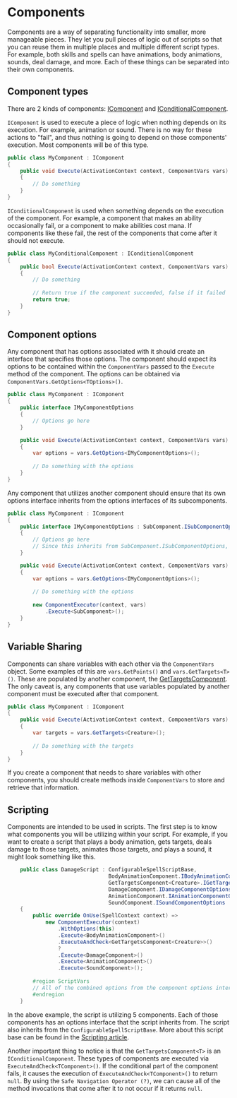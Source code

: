 # Components

Components are a way of separating functionality into smaller, more manageable pieces. They let you pull pieces of
logic out of scripts so that you can reuse them in multiple places and multiple different script types. For example,
both skills and spells can have animations, body animations, sounds, deal damage, and more. Each of these things can be
separated into their own components.

## Component types

There are 2 kinds of components: [IComponent](<xref:Chaos.Scripting.Components.Abstractions.IComponent>)
and [IConditionalComponent](<xref:Chaos.Scripting.Components.Abstractions.IConditionalComponent>).

`IComponent` is used to execute a piece of logic when nothing depends on its execution. For example, animation or
sound. There is no way for these actions to "fail", and thus nothing is going to depend on those components' execution.
Most components will be of this type.

```csharp
public class MyComponent : IComponent
{
    public void Execute(ActivationContext context, ComponentVars vars)
    {
        // Do something
    }
}
```

`IConditionalComponent` is used when something depends on the execution of the component. For example, a component that
makes an ability occasionally fail, or a component to make abilities cost mana. If components like these fail, the rest
of the components that come after it should not execute.

```csharp
public class MyConditionalComponent : IConditionalComponent
{
    public bool Execute(ActivationContext context, ComponentVars vars)
    {
        // Do something
        
        // Return true if the component succeeded, false if it failed
        return true;
    }
}
```

## Component options

Any component that has options associated with it should create an interface that specifies those options. The component
should expect its options to be contained within the `ComponentVars` passed to the `Execute` method of the component.
The options can be obtained via `ComponentVars.GetOptions<TOptions>()`.

```csharp
public class MyComponent : IComponent
{
    public interface IMyComponentOptions
    {
        // Options go here
    }

    public void Execute(ActivationContext context, ComponentVars vars)
    {
        var options = vars.GetOptions<IMyComponentOptions>();
        
        // Do something with the options
    }
}
```

Any component that utilizes another component should ensure that its own options interface inherits from the options
interfaces of its subcomponents.

```csharp
public class MyComponent : IComponent
{
    public interface IMyComponentOptions : SubComponent.ISubComponentOptions
    {
        // Options go here
        // Since this inherits from SubComponent.ISubComponentOptions, it will also contain the options for SubComponent
    }

    public void Execute(ActivationContext context, ComponentVars vars)
    {
        var options = vars.GetOptions<IMyComponentOptions>();
        
        // Do something with the options
        
        new ComponentExecutor(context, vars)
            .Execute<SubComponent>();
    }
}
```

## Variable Sharing

Components can share variables with each other via the `ComponentVars` object. Some examples of this
are `vars.GetPoints()` and `vars.GetTargets<T>()`. These are populated by another component,
the [GetTargetsComponent](<xref:Chaos.Scripting.Components.AbilityComponents.GetTargetsAbilityComponent`1>). The only
caveat is, any components that use variables populated by another component must be executed after that component.

```csharp
public class MyComponent : IComponent
{
    public void Execute(ActivationContext context, ComponentVars vars)
    {
        var targets = vars.GetTargets<Creature>();
        
        // Do something with the targets
    }
}
```

If you create a component that needs to share variables with other components, you should create methods
inside `ComponentVars` to store and retrieve that information.

## Scripting

Components are intended to be used in scripts. The first step is to know what components you will be utilizing within
your script. For example, if you want to create a script that plays a body animation, gets targets, deals damage to
those targets, animates those targets, and plays a sound, it might look something like this.

```csharp
    public class DamageScript : ConfigurableSpellScriptBase,
                                BodyAnimationComponent.IBodyAnimationComponentOptions,
                                GetTargetsComponent<Creature>.IGetTargetsComponentOptions,
                                DamageComponent.IDamageComponentOptions,
                                AnimationComponent.IAnimationComponentOptions,
                                SoundComponent.ISoundComponentOptions
    {
        public override OnUse(SpellContext context) =>
            new ComponentExecutor(context)
                .WithOptions(this)
                .Execute<BodyAnimationComponent>()
                .ExecuteAndCheck<GetTargetsComponent<Creature>>()
                ?
                .Execute<DamageComponent>()
                .Execute<AnimationComponent>()
                .Execute<SoundComponent>();
        
        #region ScriptVars
        // All of the combined options from the component options interfaces
        #endregion
    }
```

In the above example, the script is utilizing 5 components. Each of those components has an options interface that the
script inherits from. The script also inherits from the `ConfigurableSpellScriptBase`. More about this script base can
be found in the [Scripting article](Scripting.md).

Another important thing to notice is that the `GetTargetsComponent<T>` is an `IConditionalComponent`. These types of
components are executed via `ExecuteAndCheck<TComponent>()`. If the conditional part of the component fails, it causes
the execution of `ExecuteAndCheck<TComponent>()` to return `null`. By using the `Safe Navigation Operator (?)`, we can
cause all of the method invocations that come after it to not occur if it returns `null`.